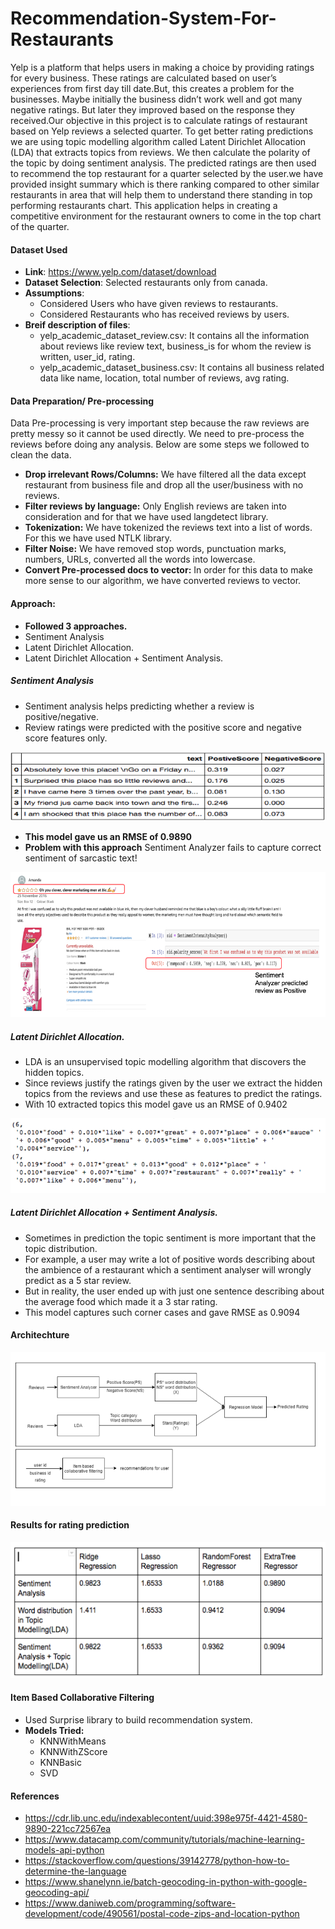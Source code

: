 # Recommendation-System-For-Restaurants

Yelp is a platform that helps users in making a choice by providing ratings for every business. These ratings are calculated based on user’s experiences from first day till date.But, this creates a problem for the businesses. Maybe initially the business didn’t work well and got many negative ratings. But later they improved based on the response they received.Our objective in this project is to calculate ratings of restaurant based on Yelp reviews a selected quarter. To get better rating predictions we are using topic modelling algorithm called Latent Dirichlet Allocation (LDA) that extracts topics from reviews. We then calculate the polarity of the topic by doing sentiment analysis. The predicted ratings are then used to recommend the top restaurant for a quarter selected by the user.we have provided insight summary which is there ranking compared to other similar restaurants in area that will help them to understand  there standing in top performing restaurants chart. This application helps in creating a competitive environment for the restaurant owners to come in the top chart of the quarter.

#### Dataset Used
* **Link**: https://www.yelp.com/dataset/download
* **Dataset Selection**: Selected restaurants only from canada.
* **Assumptions**:
    * Considered Users who have given reviews to restaurants.
    * Considered Restaurants who has received reviews by users.
* **Breif description of files**:
    * yelp_academic_dataset_review.csv: It contains all the information about reviews like review text, business_is for whom the review is written, user_id, rating.
    * yelp_academic_dataset_business.csv: It contains all business related data like name, location, total number of reviews, avg rating.
    
#### Data Preparation/ Pre-processing
Data Pre-processing is very important step because the raw reviews are pretty messy so it cannot be used directly. We need to pre-process the reviews before doing any analysis. Below are some steps we followed to clean the data.
 * **Drop irrelevant Rows/Columns:**
   We have filtered all the data except restaurant from business file and drop all the user/business with no reviews.
 * **Filter reviews by language:**
    Only English reviews are taken into consideration and for that we have used langdetect library.
 * **Tokenization:**
    We have tokenized the reviews text into a list of words. For this we have used NTLK library.
 * **Filter Noise:**
    We have removed stop words, punctuation marks, numbers, URLs, converted all the words into lowercase.
 * **Convert Pre-processed docs to vector:**
    In order for this data to make more sense to our algorithm, we have converted reviews to vector.

#### Approach:
   * **Followed 3 approaches.**
   * Sentiment Analysis
   * Latent Dirichlet Allocation.
   * Latent Dirichlet Allocation + Sentiment Analysis.
   
##### Sentiment Analysis
   * Sentiment analysis helps predicting whether a review is positive/negative.
   * Review ratings were predicted with the positive score and negative score features only.
<img src = "Images/Sentiment1.png" > 

   * **This model gave us an RMSE of 0.9890**
   * **Problem with this approach**
     Sentiment Analyzer fails to capture correct sentiment of sarcastic text!
<img src = "Images/Sentiment-Problem.png" > 


##### Latent Dirichlet Allocation.
   * LDA is an unsupervised topic modelling algorithm that discovers the hidden topics.
   * Since reviews justify the ratings given by the user we extract the hidden topics from the reviews and use these as features to predict the ratings.
   * With 10 extracted topics this model gave us an RMSE of 0.9402
<img src = "Images/LDA.png">
     
##### Latent Dirichlet Allocation + Sentiment Analysis.
   * Sometimes in prediction the topic sentiment is more important that the topic distribution.
   * For example, a user may write a lot of positive words describing about the ambience of a restaurant which a sentiment analyser will wrongly predict as a 5 star review. 
   * But in reality, the user ended up with just one sentence describing about the average food which made it a 3 star rating.
   * This model captures such corner cases and gave RMSE as 0.9094  

#### Architechture
<img src = "Images/Architechture.png" >
   
   
#### Results for rating prediction
<img src = "Images/Result.png">
   
   
#### Item Based Collaborative Filtering
   * Used Surprise library to build recommendation system.
   * **Models Tried:**
        * KNNWithMeans
        * KNNWithZScore
        * KNNBasic
        * SVD
 
#### References
   * https://cdr.lib.unc.edu/indexablecontent/uuid:398e975f-4421-4580-9890-221cc72567ea 
   * https://www.datacamp.com/community/tutorials/machine-learning-models-api-python
   * https://stackoverflow.com/questions/39142778/python-how-to-determine-the-language
   * https://www.shanelynn.ie/batch-geocoding-in-python-with-google-geocoding-api/
   * https://www.daniweb.com/programming/software-development/code/490561/postal-code-zips-and-location-python
